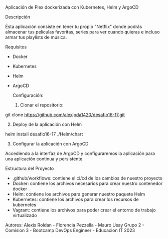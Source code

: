 Aplicación de Plex dockerizada con Kubernetes, Helm y ArgoCD

Descripción

Esta aplicación consiste en tener tu propio "Netflix" donde podrás almacenar tus películas favoritas, series para ver cuando quieras e incluso armar tus playlists de música.

Requisitos
- Docker
- Kubernetes
- Helm
- ArgoCD

  Configuración:

  1. Clonar el repositorio:
 
git clone https://github.com/alexlpda1420/desafio16-17.git

2. Deploy de la aplicación con Helm

helm install desafio16-17 ./Helm/chart

3. Configurar la aplicación con ArgoCD

Accediendo a la interfaz de ArgoCD y configuraremos la aplicación para una aplicación continua y persistente

Estructura del Proyecto

* .github/workflows: contiene el ci/cd de los cambios de nuestro proyecto
* Docker: contiene los archivos necesarios para crear nuestro contenedor docker
* Helm: contiene los archivos para generar nuestro paquete Helm
* Kubernetes: contiene los archivos para crear los recursos de kubernetes
* Vagrant: contiene los archivos para poder crear el entorno de trabajo virtualizado

Autores:
Alexis Roldan - Florencia Pezzella - Mauro Usay
Grupo 2 - Comision 3 - Bootcamp DevOps Engineer - Educacion IT 2023
